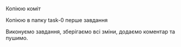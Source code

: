 
Копіюю коміт
 
Копіюю в папку task-0 перше завдання
 
Виконуємо завдання, зберігаємо всі зміни, додаємо коментар та пушимо.








 
